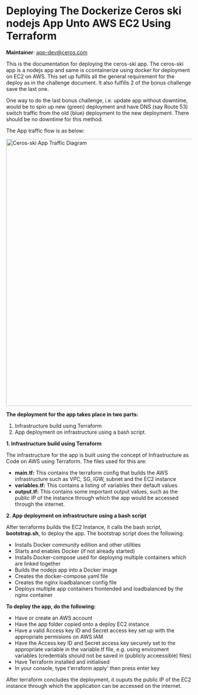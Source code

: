 # Deploying The Dockerize Ceros ski nodejs App Unto AWS EC2 Using Terraform

**Maintainer**: app-dev@ceros.com
    
This is the documentation for deploying the ceros-ski app. The ceros-ski app is a nodejs app and same is ccontainerize using docker for deployment on EC2 on AWS. This set up fulfills all the general requirement for the deploy as in the challenge document. It also fulfills 2 of the bonus challenge save the last one.

One way to do the last bonus challenge, i.e. update app without downtime, would be to spin up new (green) deployment and                                                have DNS (say Route 53) switch traffic from the old (blue) deployment to the new deployment. There should be no downtime for   this method.

The App traffic flow is as below:

<img width="723" alt="Ceros-ski App Traffic Diagram" src="https://user-images.githubusercontent.com/37908685/56900121-0054c800-6a8d-11e9-9e5b-33cb8fb25a3b.png">


**The deployment for the app takes place in two parts:**
1. Infrastructure build using Terraform
2. App deployment on infrastructure using a bash script.


**1. Infrastructure build using Terraform** 
  
  The infrastructure for the app is built using the concept of Infrastructure as Code on AWS using Terraform. The files used for this are:
  - **main.tf:** This contains the terraform config that builds the AWS infrastructure such as VPC, SG, IGW, subnet and the EC2 instance
  - **variables.tf:** This contains a listing of variables their default values
  - **output.tf:** This contains some important output values, such as the public IP of the instance through which the app would  be accessed through the internet.


**2. App deployment on infrastructure using a bash script**
  
  After terraforms builds the EC2 Instance, it calls the bash script, **bootstrap.sh**, to deploy the app.
  The bootstrap script does the following:
  
  - Installs Docker community edition and other utilities
  - Starts and enables Docker (if not already started)
  - Installs Docker-compose used for deploying multiple containers which are  linked together
  - Builds the nodejs app into a Docker image
  - Creates the docker-compose.yaml file
  - Creates the nginx loadbalancer config file
  - Deploys multiple app containers frontended and loadbalanced by the nginx container


**To deploy the app, do the following:**
  - Have or create an AWS account
  - Have the app folder copied onto a deploy EC2 instance
  - Have a valid Access key ID and Secret access key set up with the appropriate permisions on AWS IAM
  - Have the Access key ID and Secret access key securely set to the appropriate variable in the variable.tf file, e.g. using enviroment variables (credentials should not be saved in (publicly acceessible) files)
  - Have Terraform installed and initialised
  - In your console, type t'erraform apply' then press enter key

After terraform concludes the deployment, it ouputs the public IP of the EC2 instance through which the application can be accessed on the internet.
